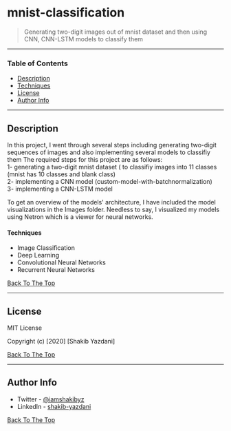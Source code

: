# mnist-classification

> Generating two-digit images out of mnist dataset and then using CNN, CNN-LSTM models to classify them

---

### Table of Contents

- [Description](#description)
- [Techniques](#techniques)
- [License](#license)
- [Author Info](#author-info)

---

## Description

In this project, I went through several steps including generating two-digit sequences of images and also implementing several models to classifiy them
The required steps for this project are as follows: <br/>
1- generating a two-digit mnist dataset ( to classifiy images into 11 classes (mnist has 10 classes and blank class) <br/>
2- implementing a CNN model (custom-model-with-batchnormalization)<br/>
3- implementing a CNN-LSTM model<br/>

To get an overview of the models' architecture, I have included the model visualizations in the Images folder. Needless to say,
I visualized my models using Netron which is a viewer for neural networks.

#### Techniques

- Image Classification
- Deep Learning
- Convolutional Neural Networks
- Recurrent Neural Networks

[Back To The Top](#mnist-classification)

---

## License

MIT License

Copyright (c) [2020] [Shakib Yazdani]


[Back To The Top](#mnist-classification)

---

## Author Info

- Twitter - [@iamshakibyz](https://twitter.com/iamshakibyz)
- LinkedIn - [shakib-yazdani](https://www.linkedin.com/in/shakib-yazdani)

[Back To The Top](#mnist-classification)
